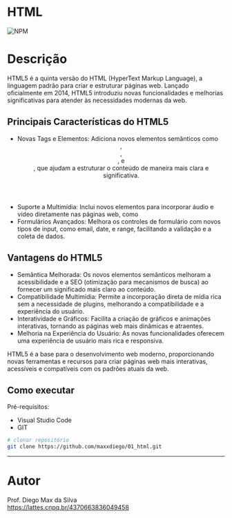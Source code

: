 # HTML
![NPM](https://img.shields.io/npm/l/react)
# Descrição

HTML5 é a quinta versão do HTML (HyperText Markup Language), a linguagem padrão para criar e estruturar páginas web. Lançado oficialmente em 2014, HTML5 introduziu novas funcionalidades e melhorias significativas para atender às necessidades modernas da web.

## Principais Características do HTML5
- Novas Tags e Elementos: Adiciona novos elementos semânticos como <header>, <footer>, <article>, e <section>, que ajudam a estruturar o conteúdo de maneira mais clara e significativa.
- Suporte a Multimídia: Inclui novos elementos para incorporar áudio e vídeo diretamente nas páginas web, como <audio> e <video>, eliminando a necessidade de plugins externos.
- Formulários Avançados: Melhora os controles de formulário com novos tipos de input, como email, date, e range, facilitando a validação e a coleta de dados.

## Vantagens do HTML5
- Semântica Melhorada: Os novos elementos semânticos melhoram a acessibilidade e a SEO (otimização para mecanismos de busca) ao fornecer um significado mais claro ao conteúdo.
- Compatibilidade Multimídia: Permite a incorporação direta de mídia rica sem a necessidade de plugins, melhorando a compatibilidade e a experiência do usuário.
- Interatividade e Gráficos: Facilita a criação de gráficos e animações interativas, tornando as páginas web mais dinâmicas e atraentes.
- Melhoria na Experiência do Usuário: As novas funcionalidades oferecem uma experiência de usuário mais rica e responsiva.

HTML5 é a base para o desenvolvimento web moderno, proporcionando novas ferramentas e recursos para criar páginas web mais interativas, acessíveis e compatíveis com os padrões atuais da web.

## Como executar

Pré-requisitos: 
- Visual Studio Code
- GIT

```bash
# clonar repositório
git clone https://github.com/maxxdiego/01_html.git

```

<hr>

# Autor

Prof. Diego Max da Silva<br>
https://lattes.cnpq.br/4370663836049458
